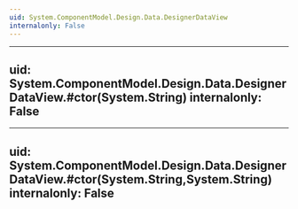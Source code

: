 ```yaml
---
uid: System.ComponentModel.Design.Data.DesignerDataView
internalonly: False
---
```


---
uid: System.ComponentModel.Design.Data.DesignerDataView.#ctor(System.String)
internalonly: False
---

---
uid: System.ComponentModel.Design.Data.DesignerDataView.#ctor(System.String,System.String)
internalonly: False
---
